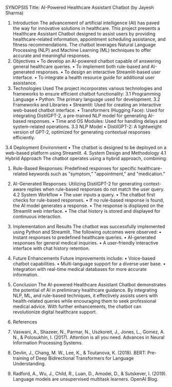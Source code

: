 SYNOPSIS
Title: AI-Powered Healthcare Assistant Chatbot
(by Jayesh Sharma)
1. Introduction
The advancement of artificial intelligence (AI) has paved the way for innovative solutions in healthcare. This project presents a Healthcare Assistant Chatbot designed to assist users by providing healthcare-related information, appointment scheduling assistance, and fitness recommendations. The chatbot leverages Natural Language Processing (NLP) and Machine Learning (ML) techniques to offer accurate and meaningful responses.
2. Objectives
•	To develop an AI-powered chatbot capable of answering general healthcare queries.
•	To implement both rule-based and AI-generated responses.
•	To design an interactive Streamlit-based user interface.
•	To integrate a health resource guide for additional user assistance.
3. Technologies Used
The project incorporates various technologies and frameworks to ensure efficient chatbot functionality:
3.1 Programming Language
•	Python: The primary language used for development.
3.2 Frameworks and Libraries
•	Streamlit: Used for creating an interactive web-based chatbot interface.
•	Transformers (Hugging Face): Used for integrating DistilGPT-2, a pre-trained NLP model for generating AI-based responses.
•	Time and OS Modules: Used for handling delays and system-related operations.
3.3 NLP Model
•	DistilGPT-2: A lightweight version of GPT-2, optimized for generating contextual responses efficiently.

3.4 Deployment Environment
•	The chatbot is designed to be deployed on a web-based platform using Streamlit.
4. System Design and Methodology
4.1 Hybrid Approach
The chatbot operates using a hybrid approach, combining:
1.	Rule-Based Responses: Predefined responses for specific healthcare-related keywords such as "symptom," "appointment," and "medication."
2.	AI-Generated Responses: Utilizing DistilGPT-2 for generating context-aware replies when rule-based responses do not match the user query.
4.2 System Workflow
•	The user inputs a query.
•	The chatbot first checks for rule-based responses.
•	If no rule-based response is found, the AI model generates a response.
•	The response is displayed on the Streamlit web interface.
•	The chat history is stored and displayed for continuous interaction.
5. Implementation and Results
The chatbot was successfully implemented using Python and Streamlit. The following outcomes were observed:
•	Instant responses to predefined healthcare queries.
•	AI-generated responses for general medical inquiries.
•	A user-friendly interactive interface with chat history retention.
6. Future Enhancements
Future improvements include:
•	Voice-based chatbot capabilities.
•	Multi-language support for a diverse user base.
•	Integration with real-time medical databases for more accurate information.
7. Conclusion
The AI-powered Healthcare Assistant Chatbot demonstrates the potential of AI in preliminary healthcare guidance. By integrating NLP, ML, and rule-based techniques, it effectively assists users with health-related queries while encouraging them to seek professional medical advice. With further enhancements, the chatbot can revolutionize digital healthcare support.

8. References
1.	Vaswani, A., Shazeer, N., Parmar, N., Uszkoreit, J., Jones, L., Gomez, A. N., & Polosukhin, I. (2017). Attention is all you need. Advances in Neural Information Processing Systems.
2.	Devlin, J., Chang, M. W., Lee, K., & Toutanova, K. (2018). BERT: Pre-training of Deep Bidirectional Transformers for Language Understanding.
3.	Radford, A., Wu, J., Child, R., Luan, D., Amodei, D., & Sutskever, I. (2019). Language models are unsupervised multitask learners. OpenAI Blog.

